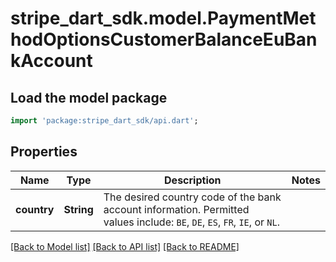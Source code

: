 # stripe_dart_sdk.model.PaymentMethodOptionsCustomerBalanceEuBankAccount

## Load the model package
```dart
import 'package:stripe_dart_sdk/api.dart';
```

## Properties
Name | Type | Description | Notes
------------ | ------------- | ------------- | -------------
**country** | **String** | The desired country code of the bank account information. Permitted values include: `BE`, `DE`, `ES`, `FR`, `IE`, or `NL`. | 

[[Back to Model list]](../README.md#documentation-for-models) [[Back to API list]](../README.md#documentation-for-api-endpoints) [[Back to README]](../README.md)


